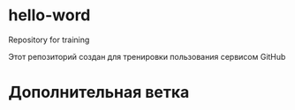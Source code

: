 # hello-word
Repository for training

Этот репозиторий создан для тренировки пользования сервисом GitHub
# Дополнительная ветка
